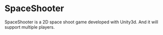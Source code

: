 # SpaceShooter
SpaceShooter is a 2D space shoot game developed with Unity3d. And it will support multiple players.
